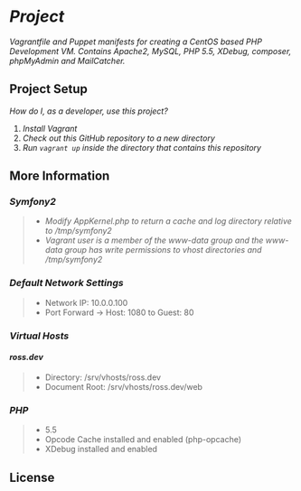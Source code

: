 # _Project_

_Vagrantfile and Puppet manifests for creating a CentOS based PHP Development VM. Contains Apache2, MySQL, PHP 5.5, XDebug, composer, phpMyAdmin and MailCatcher._

## Project Setup

_How do I, as a developer, use this project?_ 

1. _Install Vagrant_
2. _Check out this GitHub repository to a new directory_
3. _Run `vagrant up` inside the directory that contains this repository_

## More Information

### _Symfony2_

> - _Modify AppKernel.php to return a cache and log directory relative to /tmp/symfony2_
> - _Vagrant user is a member of the www-data group and the www-data group has write permissions to vhost directories and /tmp/symfony2_

### _Default Network Settings_

> - Network IP: 10.0.0.100
> - Port Forward -> Host: 1080 to Guest: 80

### _Virtual Hosts_

#### _ross.dev_

> - Directory: /srv/vhosts/ross.dev
> - Document Root: /srv/vhosts/ross.dev/web

### _PHP_

> - 5.5
> - Opcode Cache installed and enabled (php-opcache)
> - XDebug installed and enabled

## License